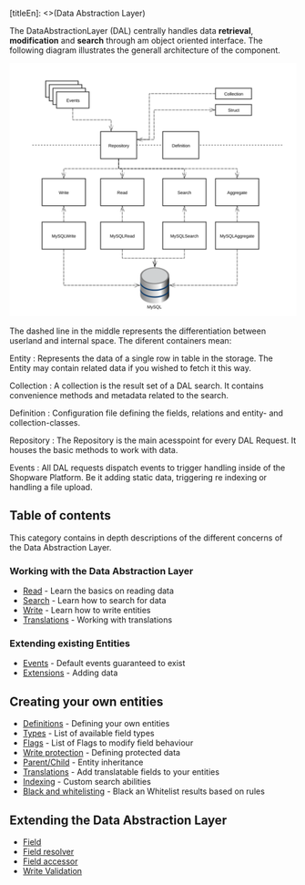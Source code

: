[titleEn]: <>(Data Abstraction Layer)

The DataAbstractionLayer (DAL) centrally handles data **retrieval**, **modification** and **search** through am object oriented interface. The following diagram illustrates the generall architecture of the component.

![Data abstraction layer](./img/dal-structure.svg)

The dashed line in the middle represents the differentiation between userland and internal space. The diferent containers mean:

Entity
 : Represents the data of a single row in table in the storage. The Entity may contain related data if you wished to fetch it this way.
 
Collection
 : A collection is the result set of a DAL search. It contains convenience methods and metadata related to the search. 

Definition
 : Configuration file defining the fields, relations and entity- and collection-classes.

Repository
 : The Repository is the main acesspoint for every DAL Request. It houses the basic methods to work with data.

Events
 : All DAL requests dispatch events to trigger handling inside of the Shopware Platform. Be it adding static data, triggering re indexing or handling a file upload.
 
 ## Table of contents
 
 This category contains in depth descriptions of the different concerns of the Data Abstraction Layer.
 
 ### Working with the Data Abstraction Layer

 * [Read](./010-read.md) - Learn the basics on reading data
 * [Search](./020-search.md) - Learn how to search for data
 * [Write](./030-write.md)  - Learn how to write entities
 * [Translations](./040-translation-handling.md) - Working with translations
 
 ### Extending existing Entities
 
 * [Events](./050-events.md) - Default events guaranteed to exist
 * [Extensions](./060-extensions.md) - Adding data
 
 ## Creating your own entities
  
 * [Definitions](./070-definition.md) - Defining your own entities
 * [Types](./080-types.md) - List of available field types
 * [Flags](./090-flags.md) - List of Flags to modify field behaviour
 * [Write protection](./100-write-protection.md) - Defining protected data
 * [Parent/Child](./110-data-inheritance.md) - Entity inheritance
 * [Translations](./120-translations.md) - Add translatable fields to your entities
 * [Indexing](./130-indexing.md) - Custom search abilities
 * [Black and whitelisting](./140-black-white-listing.md) - Black an Whitelist results based on rules
 
 ## Extending the Data Abstraction Layer

* [Field](./150-field.md)
* [Field resolver](./160-field-resolver.md)
* [Field accessor](./170-field-accessor.md)
* [Write Validation](./180-write-command-validation.md)
